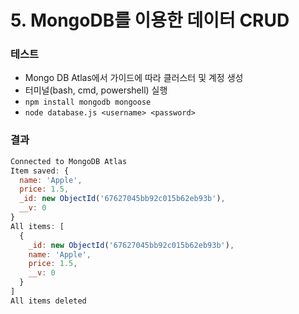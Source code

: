 # 5. MongoDB를 이용한 데이터 CRUD
### 테스트
- Mongo DB Atlas에서 가이드에 따라 클러스터 및 계정 생성
- 터미널(bash, cmd, powershell) 실행
- `npm install mongodb mongoose`
- `node database.js <username> <password>`
### 결과
```jsx
Connected to MongoDB Atlas
Item saved: {
  name: 'Apple',
  price: 1.5,
  _id: new ObjectId('67627045bb92c015b62eb93b'),
  __v: 0
}
All items: [
  {
    _id: new ObjectId('67627045bb92c015b62eb93b'),
    name: 'Apple',
    price: 1.5,
    __v: 0
  }
]
All items deleted
```